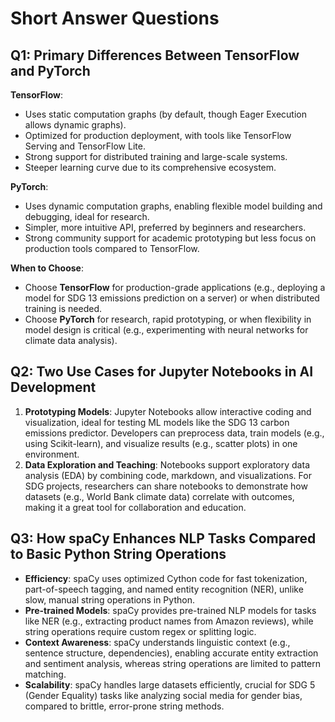 # Short Answer Questions

## Q1: Primary Differences Between TensorFlow and PyTorch
**TensorFlow**:
- Uses static computation graphs (by default, though Eager Execution allows dynamic graphs).
- Optimized for production deployment, with tools like TensorFlow Serving and TensorFlow Lite.
- Strong support for distributed training and large-scale systems.
- Steeper learning curve due to its comprehensive ecosystem.

**PyTorch**:
- Uses dynamic computation graphs, enabling flexible model building and debugging, ideal for research.
- Simpler, more intuitive API, preferred by beginners and researchers.
- Strong community support for academic prototyping but less focus on production tools compared to TensorFlow.

**When to Choose**:
- Choose **TensorFlow** for production-grade applications (e.g., deploying a model for SDG 13 emissions prediction on a server) or when distributed training is needed.
- Choose **PyTorch** for research, rapid prototyping, or when flexibility in model design is critical (e.g., experimenting with neural networks for climate data analysis).

## Q2: Two Use Cases for Jupyter Notebooks in AI Development
1. **Prototyping Models**: Jupyter Notebooks allow interactive coding and visualization, ideal for testing ML models like the SDG 13 carbon emissions predictor. Developers can preprocess data, train models (e.g., using Scikit-learn), and visualize results (e.g., scatter plots) in one environment.
2. **Data Exploration and Teaching**: Notebooks support exploratory data analysis (EDA) by combining code, markdown, and visualizations. For SDG projects, researchers can share notebooks to demonstrate how datasets (e.g., World Bank climate data) correlate with outcomes, making it a great tool for collaboration and education.

## Q3: How spaCy Enhances NLP Tasks Compared to Basic Python String Operations
- **Efficiency**: spaCy uses optimized Cython code for fast tokenization, part-of-speech tagging, and named entity recognition (NER), unlike slow, manual string operations in Python.
- **Pre-trained Models**: spaCy provides pre-trained NLP models for tasks like NER (e.g., extracting product names from Amazon reviews), while string operations require custom regex or splitting logic.
- **Context Awareness**: spaCy understands linguistic context (e.g., sentence structure, dependencies), enabling accurate entity extraction and sentiment analysis, whereas string operations are limited to pattern matching.
- **Scalability**: spaCy handles large datasets efficiently, crucial for SDG 5 (Gender Equality) tasks like analyzing social media for gender bias, compared to brittle, error-prone string methods.